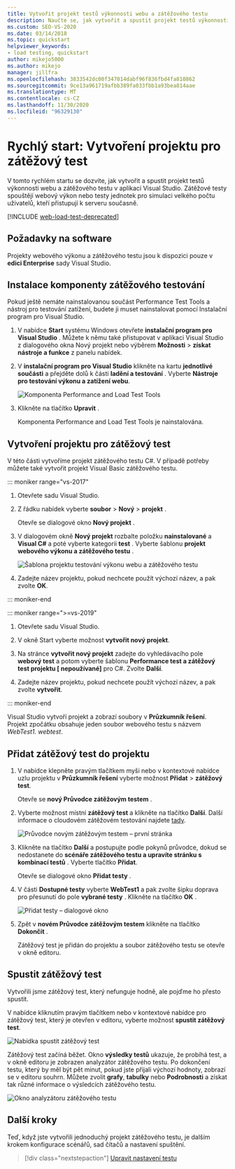 ```yaml
---
title: Vytvořit projekt testů výkonnosti webu a zátěžového testu
description: Naučte se, jak vytvořit a spustit projekt testů výkonnosti webu a zátěžový test v aplikaci Visual Studio pomocí tohoto rychlého startu.
ms.custom: SEO-VS-2020
ms.date: 03/14/2018
ms.topic: quickstart
helpviewer_keywords:
- load testing, quickstart
author: mikejo5000
ms.author: mikejo
manager: jillfra
ms.openlocfilehash: 3833542dc00f347014dabf96f836fbd4fa810862
ms.sourcegitcommit: 9ce13a961719afbb389fa033fbb1a93bea814aae
ms.translationtype: MT
ms.contentlocale: cs-CZ
ms.lasthandoff: 11/30/2020
ms.locfileid: "96329130"
---
```

# <a name="quickstart-create-a-load-test-project"></a>Rychlý start: Vytvoření projektu pro zátěžový test

V tomto rychlém startu se dozvíte, jak vytvořit a spustit projekt testů výkonnosti webu a zátěžového testu v aplikaci Visual Studio. Zátěžové testy spouštějí webový výkon nebo testy jednotek pro simulaci velkého počtu uživatelů, kteří přistupují k serveru současně.

[!INCLUDE [web-load-test-deprecated](includes/web-load-test-deprecated.md)]

## <a name="software-requirements"></a>Požadavky na software

Projekty webového výkonu a zátěžového testu jsou k dispozici pouze v **edici Enterprise** sady Visual Studio.

## <a name="install-the-load-testing-component"></a>Instalace komponenty zátěžového testování

Pokud ještě nemáte nainstalovanou součást Performance Test Tools a nástroj pro testování zatížení, budete ji muset nainstalovat pomocí Instalační program pro Visual Studio.

1. V nabídce **Start** systému Windows otevřete **instalační program pro Visual Studio** . Můžete k němu také přistupovat v aplikaci Visual Studio z dialogového okna Nový projekt nebo výběrem **Možnosti**  >  **získat nástroje a funkce** z panelu nabídek.

1. V **instalační program pro Visual Studio** klikněte na kartu **jednotlivé součásti** a přejděte dolů k části **ladění a testování** . Vyberte **Nástroje pro testování výkonu a zatížení webu**.

   ![Komponenta Performance and Load Test Tools](media/web-perf-load-testing-tools-component.png)

1. Klikněte na tlačítko **Upravit** .

   Komponenta Performance and Load Test Tools je nainstalována.

## <a name="create-a-load-test-project"></a>Vytvoření projektu pro zátěžový test

V této části vytvoříme projekt zátěžového testu C#. V případě potřeby můžete také vytvořit projekt Visual Basic zátěžového testu.

::: moniker range="vs-2017"

1. Otevřete sadu Visual Studio.

2. Z řádku nabídek vyberte **soubor** > **Nový** > **projekt** .

   Otevře se dialogové okno **Nový projekt** .

3. V dialogovém okně **Nový projekt** rozbalte položku **nainstalované** a **Visual C#** a poté vyberte kategorii **test** . Vyberte šablonu **projekt webového výkonu a zátěžového testu** .

   ![Šablona projektu testování výkonu webu a zátěžového testu](media/web-perf-load-test-project-template.png)

4. Zadejte název projektu, pokud nechcete použít výchozí název, a pak zvolte **OK**.

::: moniker-end

::: moniker range=">=vs-2019"

1. Otevřete sadu Visual Studio.

2. V okně Start vyberte možnost **vytvořit nový projekt**.

3. Na stránce **vytvořit nový projekt** zadejte do vyhledávacího pole **webový test** a potom vyberte šablonu **Performance test a zátěžový test projektu \[ nepoužívané]** pro C#. Zvolte **Další**.

4. Zadejte název projektu, pokud nechcete použít výchozí název, a pak zvolte **vytvořit**.

::: moniker-end

   Visual Studio vytvoří projekt a zobrazí soubory v **Průzkumník řešení**. Projekt zpočátku obsahuje jeden soubor webového testu s názvem *WebTest1. webtest*.

## <a name="add-a-load-test-to-the-project"></a>Přidat zátěžový test do projektu

1. V nabídce klepněte pravým tlačítkem myši nebo v kontextové nabídce uzlu projektu v **Průzkumník řešení** vyberte možnost **Přidat**  >  **zátěžový test**.

   Otevře se **nový Průvodce zátěžovým testem** .

1. Vyberte možnost místní **zátěžový test** a klikněte na tlačítko **Další**. Další informace o cloudovém zátěžovém testování najdete [tady](/azure/devops/test/load-test/get-started-simple-cloud-load-test?view=vsts&preserve-view=true).

   ![Průvodce novým zátěžovým testem – první stránka](media/load-test-wizard-page-1.png)

1. Klikněte na tlačítko **Další** a postupujte podle pokynů průvodce, dokud se nedostanete do **scénáře zátěžového testu a upravíte stránku s kombinací testů** . Vyberte tlačítko **Přidat**.

   Otevře se dialogové okno **Přidat testy** .

1. V části **Dostupné testy** vyberte **WebTest1** a pak zvolte šipku doprava pro přesunutí do pole **vybrané testy** . Klikněte na tlačítko **OK** .

   ![Přidat testy – dialogové okno](media/add-tests-dialog-box.png)

1. Zpět v **novém Průvodce zátěžovým testem** klikněte na tlačítko **Dokončit** .

   Zátěžový test je přidán do projektu a soubor zátěžového testu se otevře v okně editoru.

## <a name="run-the-load-test"></a>Spustit zátěžový test

Vytvořili jsme zátěžový test, který nefunguje hodně, ale pojďme ho přesto spustit.

V nabídce kliknutím pravým tlačítkem nebo v kontextové nabídce pro zátěžový test, který je otevřen v editoru, vyberte možnost **spustit zátěžový test**.

![Nabídka spustit zátěžový test](media/run-load-test.png)

Zátěžový test začíná běžet. Okno **výsledky testů** ukazuje, že probíhá test, a v okně editoru je zobrazen analyzátor zátěžového testu. Po dokončení testu, který by měl být pět minut, pokud jste přijali výchozí hodnoty, zobrazí se v editoru souhrn. Můžete zvolit **grafy**, **tabulky** nebo **Podrobnosti** a získat tak různé informace o výsledcích zátěžového testu.

![Okno analyzátoru zátěžového testu](media/load-test-analyzer.png)

## <a name="next-steps"></a>Další kroky

Teď, když jste vytvořili jednoduchý projekt zátěžového testu, je dalším krokem konfigurace scénářů, sad čítačů a nastavení spuštění.

> [!div class="nextstepaction"]
> [Upravit nastavení testu](edit-load-tests.md)
